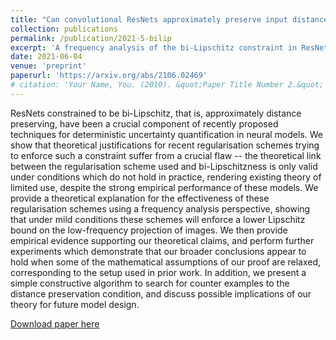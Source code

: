 ```yaml
---
title: "Can convolutional ResNets approximately preserve input distances? A frequency analysis perspective"
collection: publications
permalink: /publication/2021-5-bilip
excerpt: 'A frequency analysis of the bi-Lipschitz constraint in ResNets.'
date: 2021-06-04
venue: 'preprint'
paperurl: 'https://arxiv.org/abs/2106.02469'
# citation: 'Your Name, You. (2010). &quot;Paper Title Number 2.&quot; <i>Journal 1</i>. 1(2).'
---
```

ResNets constrained to be bi-Lipschitz, that is, approximately distance preserving, have been a crucial component of recently proposed techniques for deterministic uncertainty quantification in neural models. We show that theoretical justifications for recent regularisation schemes trying to enforce such a constraint suffer from a crucial flaw -- the theoretical link between the regularisation scheme used and bi-Lipschitzness is only valid under conditions which do not hold in practice, rendering existing theory of limited use, despite the strong empirical performance of these models. We provide a theoretical explanation for the effectiveness of these regularisation schemes using a frequency analysis perspective, showing that under mild conditions these schemes will enforce a lower Lipschitz bound on the low-frequency projection of images. We then provide empirical evidence supporting our theoretical claims, and perform further experiments which demonstrate that our broader conclusions appear to hold when some of the mathematical assumptions of our proof are relaxed, corresponding to the setup used in prior work. In addition, we present a simple constructive algorithm to search for counter examples to the distance preservation condition, and discuss possible implications of our theory for future model design.


[Download paper here](https://arxiv.org/abs/2106.02469)

<!-- Recommended citation: Your Name, You. (2010). "Paper Title Number 2." <i>Journal 1</i>. 1(2). -->